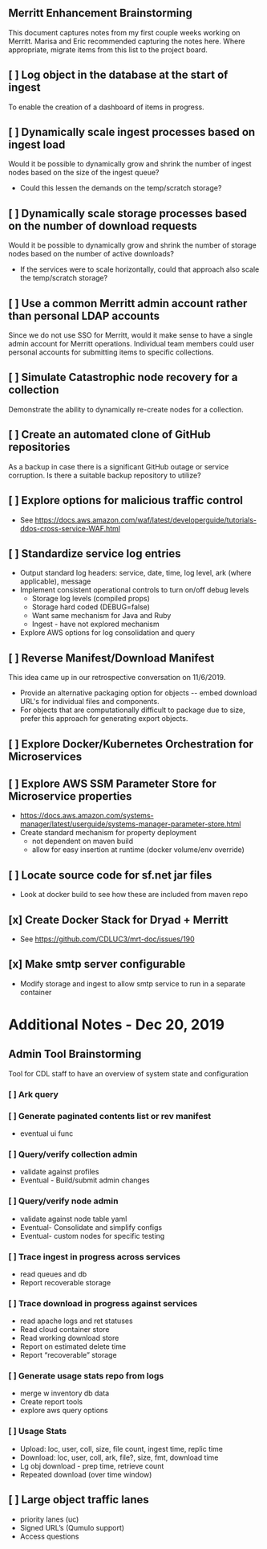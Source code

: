 ## Merritt Enhancement Brainstorming

This document captures notes from my first couple weeks working on Merritt. 
Marisa and Eric recommended capturing the notes here.
Where appropriate, migrate items from this list to the project board.

## [ ] Log object in the database at the start of ingest
To enable the creation of a dashboard of items in progress.

## [ ] Dynamically scale ingest processes based on ingest load
Would it be possible to dynamically grow and shrink the number of ingest nodes based on the size of the ingest queue?
- Could this lessen the demands on the temp/scratch storage?

## [ ] Dynamically scale storage processes based on the number of download requests
Would it be possible to dynamically grow and shrink the number of storage nodes based on the number of active downloads?
- If the services were to scale horizontally, could that approach also scale the temp/scratch storage?


## [ ] Use a common Merritt admin account rather than personal LDAP accounts
Since we do not use SSO for Merritt, would it make sense to have a single admin account for Merritt operations.
Individual team members could user personal accounts for submitting items to specific collections.

## [ ] Simulate Catastrophic node recovery for a collection
Demonstrate the ability to dynamically re-create nodes for a collection.

## [ ] Create an automated clone of GitHub repositories
As a backup in case there is a significant GitHub outage or service corruption.
Is there a suitable backup repository to utilize?

## [ ] Explore options for malicious traffic control
- See https://docs.aws.amazon.com/waf/latest/developerguide/tutorials-ddos-cross-service-WAF.html

## [ ] Standardize service log entries
- Output standard log headers: service, date, time, log level, ark (where applicable), message
- Implement consistent operational controls to turn on/off debug levels
  - Storage log levels (compiled props)
  - Storage hard coded (DEBUG=false)
  - Want same mechanism for Java and Ruby
  - Ingest - have not explored mechanism
- Explore AWS options for log consolidation and query

## [ ] Reverse Manifest/Download Manifest
This idea came up in our retrospective conversation on 11/6/2019.
- Provide an alternative packaging option for objects -- embed download URL's for individual files and components.
- For objects that are computationally difficult to package due to size, prefer this approach for generating export objects.

## [ ] Explore Docker/Kubernetes Orchestration for Microservices

## [ ] Explore AWS SSM Parameter Store for Microservice properties
- https://docs.aws.amazon.com/systems-manager/latest/userguide/systems-manager-parameter-store.html
- Create standard mechanism for property deployment
  - not dependent on maven build
  - allow for easy insertion at runtime (docker volume/env override)
  
## [ ] Locate source code for sf.net jar files
- Look at docker build to see how these are included from maven repo

## [x] Create Docker Stack for Dryad + Merritt
- See https://github.com/CDLUC3/mrt-doc/issues/190

## [x] Make smtp server configurable
-  Modify storage and ingest to allow smtp service to run in a separate container

# Additional Notes - Dec 20, 2019

## Admin Tool Brainstorming
Tool for CDL staff to have an overview of system state and configuration

### [ ] Ark query
### [ ] Generate paginated contents list or rev manifest
- eventual ui func
### [ ] Query/verify collection admin
- validate against profiles
- Eventual - Build/submit admin changes
### [ ] Query/verify node admin
- validate against node table yaml
- Eventual- Consolidate and simplify configs
- Eventual- custom nodes for specific testing
### [ ] Trace ingest in progress across services
- read queues and db
- Report recoverable storage
### [ ] Trace download in progress against services
- read apache logs and ret statuses
- Read cloud container store
- Read working download store
- Report on estimated delete time
- Report “recoverable” storage
### [ ] Generate usage stats repo from logs
- merge w inventory db data
- Create report tools
- explore aws query options 
### [ ] Usage Stats
- Upload: loc, user, coll, size, file count, ingest time, replic time
- Download: loc, user, coll, ark, file?, size, fmt, download time
- Lg obj download - prep time, retrieve count
- Repeated download (over time window)

## [ ] Large object traffic lanes
- priority lanes (uc)
- Signed URL’s (Qumulo support)
- Access questions
